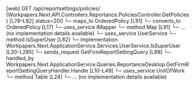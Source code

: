 [web] GET /api/reportsettings/policies/  (Workpapers.Next.API.Controllers.Reportance.PoliciesController.GetPolicies)  [L78–L92] status=200
  └─ maps_to OrderedPolicy [L91]
    └─ converts_to OrderedPolicy [L17]
  └─ uses_service IMapper
    └─ method Map [L91]
      └─ ... (no implementation details available)
  └─ uses_service UserService
    └─ method IsSuperUser [L82]
      └─ implementation Workpapers.Next.ApplicationService.Services.UserService.IsSuperUser [L20-L295]
  └─ sends_request GetFirmReportSettingQuery [L88]
    └─ handled_by Workpapers.Next.ApplicationService.Queries.ReportanceDesktop.GetFirmReportSettingQueryHandler.Handle [L10–L49]
      └─ uses_service UnitOfWork
        └─ method Table [L24]
          └─ ... (no implementation details available)


